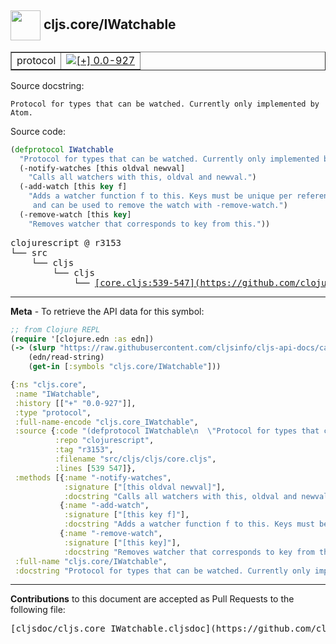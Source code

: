 ## <img width="48px" valign="middle" src="http://i.imgur.com/Hi20huC.png"> cljs.core/IWatchable

 <table border="1">
<tr>

<td>protocol</td>
<td><a href="https://github.com/cljsinfo/cljs-api-docs/tree/0.0-927"><img valign="middle" alt="[+] 0.0-927" src="https://img.shields.io/badge/+-0.0--927-lightgrey.svg"></a> </td>
</tr>
</table>





Source docstring:

```
Protocol for types that can be watched. Currently only implemented by Atom.
```

Source code:

```clj
(defprotocol IWatchable
  "Protocol for types that can be watched. Currently only implemented by Atom."
  (-notify-watches [this oldval newval]
    "Calls all watchers with this, oldval and newval.")
  (-add-watch [this key f]
    "Adds a watcher function f to this. Keys must be unique per reference,
     and can be used to remove the watch with -remove-watch.")
  (-remove-watch [this key]
    "Removes watcher that corresponds to key from this."))
```

 <pre>
clojurescript @ r3153
└── src
    └── cljs
        └── cljs
            └── <ins>[core.cljs:539-547](https://github.com/clojure/clojurescript/blob/r3153/src/cljs/cljs/core.cljs#L539-L547)</ins>
</pre>


---

__Meta__ - To retrieve the API data for this symbol:

```clj
;; from Clojure REPL
(require '[clojure.edn :as edn])
(-> (slurp "https://raw.githubusercontent.com/cljsinfo/cljs-api-docs/catalog/cljs-api.edn")
    (edn/read-string)
    (get-in [:symbols "cljs.core/IWatchable"]))
```

```clj
{:ns "cljs.core",
 :name "IWatchable",
 :history [["+" "0.0-927"]],
 :type "protocol",
 :full-name-encode "cljs.core_IWatchable",
 :source {:code "(defprotocol IWatchable\n  \"Protocol for types that can be watched. Currently only implemented by Atom.\"\n  (-notify-watches [this oldval newval]\n    \"Calls all watchers with this, oldval and newval.\")\n  (-add-watch [this key f]\n    \"Adds a watcher function f to this. Keys must be unique per reference,\n     and can be used to remove the watch with -remove-watch.\")\n  (-remove-watch [this key]\n    \"Removes watcher that corresponds to key from this.\"))",
          :repo "clojurescript",
          :tag "r3153",
          :filename "src/cljs/cljs/core.cljs",
          :lines [539 547]},
 :methods [{:name "-notify-watches",
            :signature ["[this oldval newval]"],
            :docstring "Calls all watchers with this, oldval and newval."}
           {:name "-add-watch",
            :signature ["[this key f]"],
            :docstring "Adds a watcher function f to this. Keys must be unique per reference,\n     and can be used to remove the watch with -remove-watch."}
           {:name "-remove-watch",
            :signature ["[this key]"],
            :docstring "Removes watcher that corresponds to key from this."}],
 :full-name "cljs.core/IWatchable",
 :docstring "Protocol for types that can be watched. Currently only implemented by Atom."}

```

---

__Contributions__ to this document are accepted as Pull Requests to the following file:

 <pre>
[cljsdoc/cljs.core_IWatchable.cljsdoc](https://github.com/cljsinfo/cljs-api-docs/blob/master/cljsdoc/cljs.core_IWatchable.cljsdoc)
</pre>

